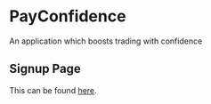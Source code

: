 # PayConfidence

An application which boosts trading with confidence

## Signup Page

This can be found [here](http://localhost:3000/signup).
